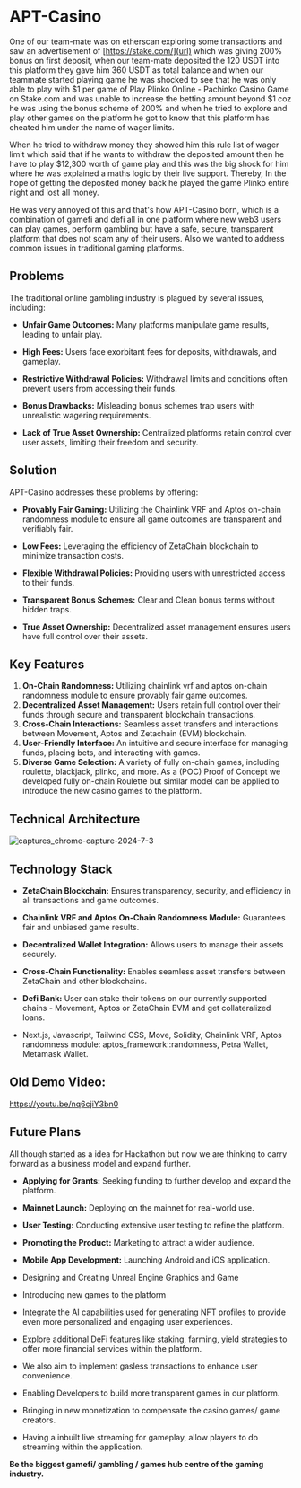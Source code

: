 # APT-Casino

One of our team-mate was on etherscan exploring some transactions and saw an advertisement of [https://stake.com/](url) which was giving 200% bonus on first deposit, when our team-mate deposited the 120 USDT into this platform they gave him 360 USDT as total balance and when our teammate started playing game he was shocked to see that he was only able to play with $1 per game of Play Plinko Online - Pachinko Casino Game on Stake.com and was unable to increase the betting amount beyond $1 coz he was using the bonus scheme of 200% and when he tried to explore and play other games on the platform he got to know that this platform has cheated him under the name of wager limits.

When he tried to withdraw money they showed him this rule list of wager limit which said that if he wants to withdraw the deposited amount then he have to play $12,300 worth of game play and this was the big shock for him where he was explained a maths logic by their live support. Thereby, In the hope of getting the deposited money back he played the game Plinko entire night and lost all money.

He was very annoyed of this and that's how APT-Casino born, which is a combination of gamefi and defi all in one platform where new web3 users can play games, perform gambling but have a safe, secure, transparent platform that does not scam any of their users. Also we wanted to address common issues in traditional gaming platforms.

## Problems

The traditional online gambling industry is plagued by several issues, including:
- **Unfair Game Outcomes:** Many platforms manipulate game results, leading to unfair play.

- **High Fees:** Users face exorbitant fees for deposits, withdrawals, and gameplay.

- **Restrictive Withdrawal Policies:** Withdrawal limits and conditions often prevent users from accessing their funds.

- **Bonus Drawbacks:** Misleading bonus schemes trap users with unrealistic wagering requirements.

- **Lack of True Asset Ownership:** Centralized platforms retain control over user assets, limiting their freedom and security.

## Solution

APT-Casino addresses these problems by offering:
- **Provably Fair Gaming:** Utilizing the Chainlink VRF and Aptos on-chain randomness module to ensure all game outcomes are transparent and verifiably fair.

- **Low Fees:** Leveraging the efficiency of ZetaChain blockchain to minimize transaction costs.

- **Flexible Withdrawal Policies:** Providing users with unrestricted access to their funds.

- **Transparent Bonus Schemes:** Clear and Clean bonus terms without hidden traps.

- **True Asset Ownership:** Decentralized asset management ensures users have full control over their assets.

## Key Features

1. **On-Chain Randomness:** Utilizing chainlink vrf and aptos on-chain randomness module to ensure provably fair game outcomes.
2. **Decentralized Asset Management:** Users retain full control over their funds through secure and transparent blockchain transactions.
3. **Cross-Chain Interactions:** Seamless asset transfers and interactions between Movement, Aptos and Zetachain (EVM) blockchain.
4. **User-Friendly Interface:** An intuitive and secure interface for managing funds, placing bets, and interacting with games.
5. **Diverse Game Selection:** A variety of fully on-chain games, including roulette, blackjack, plinko, and more. As a (POC) Proof of Concept we developed fully on-chain Roulette but similar model can be applied to introduce the new casino games to the platform.

## Technical Architecture

![captures_chrome-capture-2024-7-3](https://github.com/user-attachments/assets/0f6165d9-bb18-4a65-b8d3-947090d29019)

## Technology Stack

- **ZetaChain Blockchain:** Ensures transparency, security, and efficiency in all transactions and game outcomes.

- **Chainlink VRF and Aptos On-Chain Randomness Module:** Guarantees fair and unbiased game results.

- **Decentralized Wallet Integration:** Allows users to manage their assets securely.

- **Cross-Chain Functionality:** Enables seamless asset transfers between ZetaChain and other blockchains.

- **Defi Bank:** User can stake their tokens on our currently supported chains - Movement, Aptos or ZetaChain EVM and get collateralized loans.

- Next.js, Javascript, Tailwind CSS, Move, Solidity, Chainlink VRF, Aptos randomness module: aptos_framework::randomness, Petra Wallet, Metamask Wallet.

## Old Demo Video:

https://youtu.be/nq6cjiY3bn0

## Future Plans

All though started as a idea for Hackathon but now we are thinking to carry forward as a business model and expand further.

- **Applying for Grants:** Seeking funding to further develop and expand the platform.

- **Mainnet Launch:** Deploying on the mainnet for real-world use.

- **User Testing:** Conducting extensive user testing to refine the platform.

- **Promoting the Product:** Marketing to attract a wider audience.

- **Mobile App Development:** Launching Android and iOS application.

- Designing and Creating Unreal Engine Graphics and Game

- Introducing new games to the platform

- Integrate the AI capabilities used for generating NFT profiles to provide even more personalized and engaging user experiences.

- Explore additional DeFi features like staking, farming, yield strategies to offer more financial services within the platform.

- We also aim to implement gasless transactions to enhance user convenience.

- Enabling Developers to build more transparent games in our platform.

- Bringing in new monetization to compensate the casino games/ game creators.

- Having a inbuilt live streaming for gameplay, allow players to do streaming within the application.

**Be the biggest gamefi/ gambling / games hub centre of the gaming industry.**
